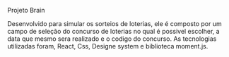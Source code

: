 



Projeto Brain

Desenvolvido para simular os sorteios de loterias, ele é composto por um campo de seleção do concurso de loterias no qual é possivel escolher, a data que mesmo sera realizado e o codigo do concurso. As tecnologias utilizadas foram, React, Css, Designe system e biblioteca moment.js.